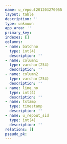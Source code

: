 ```yaml
---
name: u_repout201203270955
layout: table
description: ''
type: unknown
app_area: ''
primary_key: 
indexes: []
columns:
- name: batchno
  type: int(4)
  description: ''
- name: column1
  type: varchar(254)
  description: ''
- name: column2
  type: varchar(254)
  description: ''
- name: line_no
  type: int(4)
  description: ''
- name: tstamp
  type: timestamp
  description: ''
- name: u_repout_sid
  type: int(4)
  description: ''
relations: []
pseudo_pk: 
---
```


